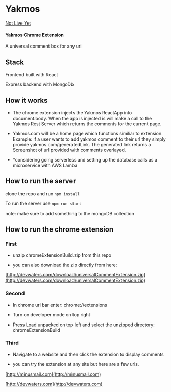 # Yakmos
[Not Live Yet](https://github.com/bcwaters/yakmos)

#### Yakmos Chrome Extension
A universal comment box for any url

## Stack
Frontend built with React

Express backend with MongoDb

## How it works

- The chrome extension injects the Yakmos ReactApp into document.body. When the app is injected is will make a call to the Yakmos Rest Server which returns the comments for the current page.

- Yakmos.com will be a home page which functions similiar to extension. Example: if a user wants to add yakmos comment to their url they simply provide yakmos.com/generatedLink. The generated link returns a Screenshot of url provided with comments overlayed.

- *considering going serverless  and setting up the database calls as a microservice with AWS Lamba 

## How to run the server

clone the repo and run ```npm install ```

To run the server use ``` npm run start ```

note: make sure to add something to the mongoDB collection

## How to run the chrome extension
### First
- unzip chromeExtensionBuild.zip from this repo

- you can also download the zip directly from here:

[http://devwaters.com/download/universalCommentExtension.zip](http://devwaters.com/download/universalCommentExtension.zip)

### Second  
- In chrome url bar enter: chrome://extensions

- Turn on developer mode on top right

- Press Load unpacked on top left and select the unzipped directory: chromeExtensionBuild

### Third

- Navigate to a website and then click the extension to display comments

- you can try the extension at any site but here are a few urls.

[http://minusmail.com](http://minusmail.com)

[http://devwaters.com](http://devwaters.com)




